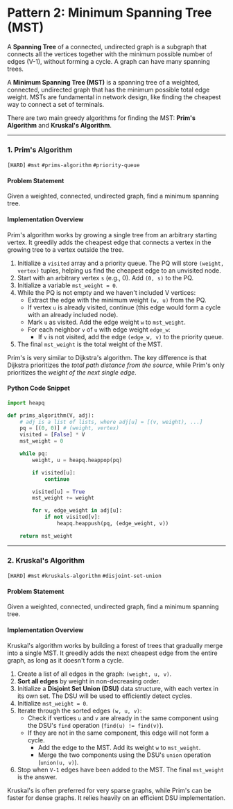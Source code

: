 # Pattern 2: Minimum Spanning Tree (MST)

A **Spanning Tree** of a connected, undirected graph is a subgraph that connects all the vertices together with the minimum possible number of edges (V-1), without forming a cycle. A graph can have many spanning trees.

A **Minimum Spanning Tree (MST)** is a spanning tree of a weighted, connected, undirected graph that has the minimum possible total edge weight. MSTs are fundamental in network design, like finding the cheapest way to connect a set of terminals.

There are two main greedy algorithms for finding the MST: **Prim's Algorithm** and **Kruskal's Algorithm**.

---

### 1. Prim's Algorithm
`[HARD]` `#mst` `#prims-algorithm` `#priority-queue`

#### Problem Statement
Given a weighted, connected, undirected graph, find a minimum spanning tree.

#### Implementation Overview
Prim's algorithm works by growing a single tree from an arbitrary starting vertex. It greedily adds the cheapest edge that connects a vertex in the growing tree to a vertex outside the tree.
1.  Initialize a `visited` array and a priority queue. The PQ will store `(weight, vertex)` tuples, helping us find the cheapest edge to an unvisited node.
2.  Start with an arbitrary vertex `s` (e.g., 0). Add `(0, s)` to the PQ.
3.  Initialize a variable `mst_weight = 0`.
4.  While the PQ is not empty and we haven't included V vertices:
    - Extract the edge with the minimum weight `(w, u)` from the PQ.
    - If vertex `u` is already visited, continue (this edge would form a cycle with an already included node).
    - Mark `u` as visited. Add the edge weight `w` to `mst_weight`.
    - For each neighbor `v` of `u` with edge weight `edge_w`:
        - If `v` is not visited, add the edge `(edge_w, v)` to the priority queue.
5.  The final `mst_weight` is the total weight of the MST.

Prim's is very similar to Dijkstra's algorithm. The key difference is that Dijkstra prioritizes the *total path distance from the source*, while Prim's only prioritizes the *weight of the next single edge*.

#### Python Code Snippet
```python
import heapq

def prims_algorithm(V, adj):
    # adj is a list of lists, where adj[u] = [(v, weight), ...]
    pq = [(0, 0)] # (weight, vertex)
    visited = [False] * V
    mst_weight = 0

    while pq:
        weight, u = heapq.heappop(pq)

        if visited[u]:
            continue

        visited[u] = True
        mst_weight += weight

        for v, edge_weight in adj[u]:
            if not visited[v]:
                heapq.heappush(pq, (edge_weight, v))

    return mst_weight
```

---

### 2. Kruskal's Algorithm
`[HARD]` `#mst` `#kruskals-algorithm` `#disjoint-set-union`

#### Problem Statement
Given a weighted, connected, undirected graph, find a minimum spanning tree.

#### Implementation Overview
Kruskal's algorithm works by building a forest of trees that gradually merge into a single MST. It greedily adds the next cheapest edge from the entire graph, as long as it doesn't form a cycle.
1.  Create a list of all edges in the graph: `(weight, u, v)`.
2.  **Sort all edges** by weight in non-decreasing order.
3.  Initialize a **Disjoint Set Union (DSU)** data structure, with each vertex in its own set. The DSU will be used to efficiently detect cycles.
4.  Initialize `mst_weight = 0`.
5.  Iterate through the sorted edges `(w, u, v)`:
    - Check if vertices `u` and `v` are already in the same component using the DSU's `find` operation (`find(u) != find(v)`).
    - If they are not in the same component, this edge will not form a cycle.
        - Add the edge to the MST. Add its weight `w` to `mst_weight`.
        - Merge the two components using the DSU's `union` operation (`union(u, v)`).
6.  Stop when `V-1` edges have been added to the MST. The final `mst_weight` is the answer.

Kruskal's is often preferred for very sparse graphs, while Prim's can be faster for dense graphs. It relies heavily on an efficient DSU implementation.
